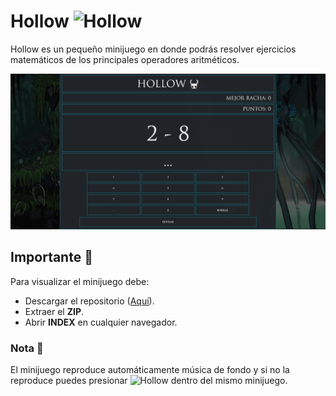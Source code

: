 # Hollow ![Hollow](https://cdn2.steamgriddb.com/file/sgdb-cdn/icon/602d1305678a8d5fdb372271e980da6a/32/32x32.png)
Hollow es un pequeño minijuego en donde podrás resolver ejercicios matemáticos de los principales operadores aritméticos.

![HollowApp](./static/img/hollowGitHub.png)

## Importante 🥸
Para visualizar el minijuego debe:
- Descargar el repositorio ([Aquí](https://github.com/Armandoki/Hollow/archive/refs/heads/main.zip)). 
- Extraer el __ZIP__.
- Abrir __INDEX__ en cualquier navegador.

### Nota 🧐

El minijuego reproduce automáticamente música de fondo y si no la reproduce puedes presionar ![Hollow](https://cdn2.steamgriddb.com/file/sgdb-cdn/icon/602d1305678a8d5fdb372271e980da6a/32/16x16.png) dentro del mismo minijuego.
